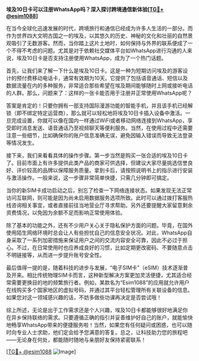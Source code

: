 **埃及10日卡可以注册WhatsApp吗？深入探讨跨境通信新体验[[TG💪+ @esim1088](https://t.me/s/esim1088)]**

在当今全球化迅速发展的时代，跨境旅行和通信已经成为许多人生活的一部分。而作为世界四大文明古国之一的埃及，以其悠久的历史、神秘的文化和壮丽的自然景观吸引了无数游客。然而，当你踏上这片土地时，如何保持与外界的联系便成了一个不得不考虑的问题。尤其是对于依赖社交媒体平台如WhatsApp进行沟通的人来说，埃及10日卡是否支持注册使用WhatsApp，成为了一个热门话题。

首先，让我们来了解一下什么是埃及10日卡。这是一种为短期访问埃及的游客设计的预付费移动电话卡，通常有效期为10天。它提供了包括语音通话、短信以及数据流量在内的多种服务，非常适合那些希望在埃及期间能够随时上网或接听电话的人群。那么，问题来了：这样的一张卡能否用于注册并正常使用WhatsApp呢？

答案是肯定的！只要你拥有一部支持国际漫游功能的智能手机，并且该手机已经解锁（即不绑定特定运营商），那么就可以轻松地将埃及10日卡插入设备中激活。一旦完成设置，你就可以像在国内一样通过WiFi或者移动网络连接到WhatsApp，享受即时消息发送、语音通话乃至视频聊天等便利服务。当然，在使用过程中还需要注意一些细节，比如确保你的账户信息准确无误，避免因输入错误而导致无法登录等情况发生。

接下来，我们来看看具体的操作步骤。第一步当然是购买一张合适的埃及10日卡了。目前市面上有许多提供此类产品的商家可供选择，但建议大家尽量挑选信誉良好、评价较高的品牌以保障服务质量。拿到卡后，请按照说明书上的指示进行安装与激活操作。一般来说，这一步骤非常简单快捷，只需几分钟即可搞定。

当你的新SIM卡成功启动之后，别忘了检查一下网络连接状态。如果发现无法正常访问互联网，则可能是因为尚未启用数据服务选项所致。此时可以通过拨打客服热线咨询相关事宜，或者直接前往当地营业厅寻求帮助。另外还要提醒大家留意剩余资费情况，以免因为余额不足而影响正常使用体验。

除了基本的功能之外，还有不少用户关心关于隐私保护方面的问题。毕竟，在国外使用陌生网络环境时总会让人有些担忧自己的信息安全状况。对此，WhatsApp自身采取了一系列加密措施来保证用户之间的交流内容安全可靠，因此不必过于担心。不过，在日常使用时也应养成良好的习惯，比如定期更改密码、不要随意点击不明链接等，从而进一步提升账号安全性。

最后值得一提的是，随着科技的进步与发展，“电子SIM卡”（eSIM）技术逐渐普及开来。相比传统物理SIM卡而言，这种新型解决方案更加灵活便捷，尤其适合经常需要更换目的地的频繁旅行者。例如，某款名为“Esim1088”的应用就允许用户在线购买多个国家地区的虚拟号码，并通过其平台轻松管理所有关联设备的信息。如果您对这一领域感兴趣的话，不妨多做些功课再决定是否尝试哦！

综上所述，无论是出于工作需求还是个人兴趣，埃及10日卡都能够很好地满足你在异乡保持联络的需求。只要遵循正确的指引并妥善维护好自己的账户，就能愉快地畅享WhatsApp带来的便捷服务啦！当然，如果您有任何疑问或困惑，也可以随时向专业人士求助，他们定会给予您满意的答复。总之，让科技助力您的旅程吧——无论身在何处，都能随时随地与亲朋好友保持紧密联系！

[[TG💪+ @esim1088](https://t.me/s/esim1088) ![Image](https://i.postimg.cc/4NQfJmqS/Snipaste-2025-05-13-00-14-12.png)]